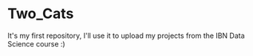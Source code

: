 # Two_Cats
It's my first repository, I'll use it to upload my projects from the IBN Data Science course :)
